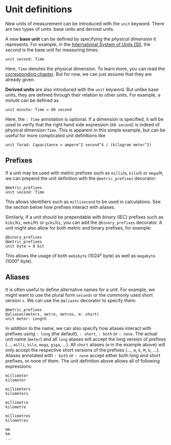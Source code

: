 # Unit definitions

New units of measurement can be introduced with the `unit` keyword. There are two types of units: base units and derived units.

A new **base unit** can be defined by specifying the *physical dimension* it represents. For example, in the
 [International System of Units (SI)](https://en.wikipedia.org/wiki/International_System_of_Units), the *second* is the base unit for measuring times:
``` numbat
unit second: Time
```
Here, `Time` denotes the physical dimension. To learn more, you can read the [corresponding chapter](dimension-definitions.md). But for now, we can just assume that they are already given.

**Derived units** are also introduced with the `unit` keyword. But unlike base units, they are defined through their relation to
other units. For example, a *minute* can be defined as
``` numbat
unit minute: Time = 60 second
```
Here, the `: Time` annotation is optional. If a dimension is specified, it will be used to verify that the right hand side expression (`60 second`) is indeed of physical dimension `Time`. This is apparent in this simple example, but can be useful for more complicated unit definitions like
``` numbat
unit farad: Capacitance = ampere^2 second^4 / (kilogram meter^2)
```


## Prefixes

If a unit may be used with metric prefixes such as `milli`/`m`, `kilo`/`k` or `mega`/`M`, we can prepend the unit definition with the `@metric_prefixes` decorator:
``` numbat
@metric_prefixes
unit second: Time
```
This allows identifiers such as `millisecond` to be used in calculations. See the section below how prefixes interact with aliases.

Similarly, if a unit should be prependable with *binary* (IEC) prefixes such as `kibi`/`Ki`, `mebi`/`Mi` or `gibi`/`Gi`, you can
add the `@binary_prefixes` decorator. A unit might also allow for both metric and binary prefixes, for example:
``` numbat
@binary_prefixes
@metric_prefixes
unit byte = 8 bit
```
This allows the usage of both `mebibyte` (1024² byte) as well as `megabyte` (1000² byte).

## Aliases

It is often useful to define alternative names for a unit. For example, we might want to use the plural form `seconds` or the commonly
used short version `s`. We can use the `@aliases` decorator to specify them:
``` numbat
@metric_prefixes
@aliases(meters, metre, metres, m: short)
unit meter: Length
```
In addition to the name, we can also specify how aliases interact with prefixes using `: long` (the default), `: short`, `: both` or
`: none`. The actual unit name (`meter`) and all `long` aliases will accept the long version of prefixes (..., `milli`, `kilo`, `mega`, `giga`, ...).
All `short` aliases (`m` in the example above) will only accept the respective short versions of the prefixes (..., `m`, `k`, `M`, `G`, ...).
Aliases annotated with `: both` or `: none` accept either both long *and* short prefixes, or none of them.
The unit definition above allows all of following expressions:
``` numbat
millimeter
kilometer

millimeters
kilometers

millimetre
kilometre

millimetres
kilometres

mm
km
...
```
